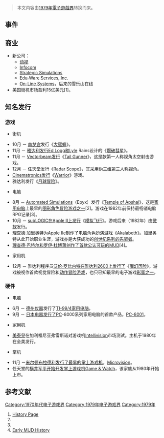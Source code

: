 > 本文内容由[1979年電子遊戲界](https://zh.wikipedia.org/wiki/1979年電子遊戲界)转换而来。


## 事件

## 商业

  - 新公司：
      - [动视](../Page/动视.md "wikilink")
      - [Infocom](../Page/Infocom.md "wikilink")
      - [Strategic Simulations](https://zh.wikipedia.org/wiki/Strategic_Simulations "wikilink")
      - [Edu-Ware Services, Inc.](https://zh.wikipedia.org/wiki/Edu-Ware "wikilink")
      - [On-Line Systems](../Page/雪乐山.md "wikilink")，后来的雪乐山在线
  - 美国街机市场盈利15亿美元\[1\]。

## 知名发行

### 游戏

  - 街机

<!-- end list -->

  - 10月 － [南梦宫](../Page/南梦宫.md "wikilink")发行《[大蜜蜂](../Page/大蜜蜂.md "wikilink")》。
  - 11月 － [雅达利发行](https://zh.wikipedia.org/wiki/雅达利 "wikilink")[Ed Logg和Lyle](https://zh.wikipedia.org/wiki/Ed_Logg "wikilink") Rains设计的《[爆破彗星](https://zh.wikipedia.org/wiki/爆破彗星 "wikilink")》。
  - 11月 － [Vectorbeam发行](https://zh.wikipedia.org/wiki/Vectorbeam "wikilink")《[Tail Gunner](https://zh.wikipedia.org/wiki/Tail_Gunner "wikilink")》，这是款第一人称视角太空射击游戏。
  - 12月 － 任天堂发行《[Radar Scope](https://zh.wikipedia.org/wiki/Radar_Scope "wikilink")》，其采用[伪三维第三人称视角](https://zh.wikipedia.org/wiki/伪三维 "wikilink")。
  - [Cinematronics发行](https://zh.wikipedia.org/wiki/Cinematronics "wikilink")《[Warrior](https://zh.wikipedia.org/wiki/Warrior "wikilink")》游戏。
  - 雅达利发行《[月球冒险](../Page/月球冒险.md "wikilink")》。

<!-- end list -->

  - 电脑

<!-- end list -->

  - 8月 － [Automated Simulations](https://zh.wikipedia.org/wiki/Epyx "wikilink")（Epyx）发行《[Temple of Apshai](https://zh.wikipedia.org/wiki/Temple_of_Apshai "wikilink")》，这是[家用电脑](../Page/家用电脑.md "wikilink")上最早的[图形角色冒险游戏之一](https://zh.wikipedia.org/wiki/图形角色冒险游戏 "wikilink")\[2\]。游戏在1982年前保持最畅销电脑RPG记录\[3\]。
  - 10月 － [subLOGIC在](https://zh.wikipedia.org/wiki/subLOGIC "wikilink")[Apple II上发行](../Page/Apple_II.md "wikilink")《[模拟飞行](https://zh.wikipedia.org/wiki/微软模拟飞行 "wikilink")》。游戏后来（1982年）由[微软](../Page/微软.md "wikilink")发行。
  - [理查德·加里奥特为](https://zh.wikipedia.org/wiki/理查德·加里奥特 "wikilink")[Apple IIe制作了电脑角色扮演游戏](https://zh.wikipedia.org/wiki/Apple_IIe "wikilink")《[Akalabeth](https://zh.wikipedia.org/wiki/Akalabeth "wikilink")》。加里奥特从此开始职业生涯，游戏亦是大获成功的[创世纪系列的先驱者](https://zh.wikipedia.org/wiki/创世纪系列 "wikilink")。
  - [理查德·巴特尔和](https://zh.wikipedia.org/wiki/理查德·巴特尔 "wikilink")[罗伊·杜博萧创作了首款公认可玩的](https://zh.wikipedia.org/wiki/罗伊·杜博萧 "wikilink")[MUD](../Page/MUD.md "wikilink")\[4\]。

<!-- end list -->

  - 家用机

<!-- end list -->

  - 12月 － 雅达利程序员[沃伦·罗比内特在](https://zh.wikipedia.org/wiki/沃伦·罗比内特 "wikilink")[雅达利2600上发行了](https://zh.wikipedia.org/wiki/雅达利2600 "wikilink")《[魔幻历险](https://zh.wikipedia.org/wiki/魔幻历险 "wikilink")》。游戏被视作首款视觉冒险和[动作冒险游戏](https://zh.wikipedia.org/wiki/动作冒险游戏 "wikilink")，也只已知最早的电子游戏[彩蛋之一](https://zh.wikipedia.org/wiki/彩蛋 "wikilink")。

### 硬件

  - 电脑

<!-- end list -->

  - 6月 － [德州仪器](../Page/德州仪器.md "wikilink")发行了[TI-99/4家用电脑](https://zh.wikipedia.org/wiki/TI-99/4 "wikilink")。
  - 9月 － [日本电器发行了PC](https://zh.wikipedia.org/wiki/日本电器 "wikilink")-8000系列家用电脑的首款产品，[PC-8001](https://zh.wikipedia.org/wiki/PC-8001 "wikilink")。

<!-- end list -->

  - 家用机

<!-- end list -->

  - [美泰兒](../Page/美泰兒.md "wikilink")在加利福尼亚弗雷斯诺对游戏机[Intellivision](../Page/Intellivision.md "wikilink")市场测试。主机于1980年在全美发行。

<!-- end list -->

  - 掌机

<!-- end list -->

  - 11月 －[米尔顿布拉德利发行了最早的](https://zh.wikipedia.org/wiki/米尔顿布拉德利 "wikilink")[掌上游戏机](https://zh.wikipedia.org/wiki/掌上游戏机 "wikilink")，[Microvision](../Page/Microvision.md "wikilink")。
  - 任天堂的[横井军平开始开发掌上游戏机](https://zh.wikipedia.org/wiki/横井军平 "wikilink")[Game & Watch](../Page/Game_&_Watch.md "wikilink")，该家族从1980年开始上市。

## 参考文献

[Category:1970年代电子游戏界](https://zh.wikipedia.org/wiki/Category:1970年代电子游戏界 "wikilink") [Category:1979年电子游戏界](https://zh.wikipedia.org/wiki/Category:1979年电子游戏界 "wikilink") [Category:1979年](https://zh.wikipedia.org/wiki/Category:1979年 "wikilink")

1.  [History Page](https://web.archive.org/web/20071222225649/http://www.replaymag.com/history.htm)
2.
3.
4.  [Early MUD History](http://www.iol.ie/~ecarroll/mud/mudhistory.html)